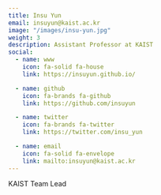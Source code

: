 ```yaml
---
title: Insu Yun
email: insuyun@kaist.ac.kr
image: "/images/insu-yun.jpg"
weight: 3
description: Assistant Professor at KAIST
social:
  - name: www
    icon: fa-solid fa-house
    link: https://insuyun.github.io/

  - name: github
    icon: fa-brands fa-github
    link: https://github.com/insuyun

  - name: twitter
    icon: fa-brands fa-twitter
    link: https://twitter.com/insu_yun

  - name: email
    icon: fa-solid fa-envelope
    link: mailto:insuyun@kaist.ac.kr
---
```


KAIST Team Lead
